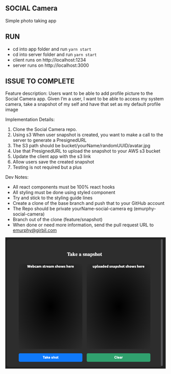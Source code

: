 ## SOCIAL Camera
 Simple photo taking app

## RUN
 - cd into app folder and  run `yarn start`
 - cd into server folder and  run `yarn start`
 - client  runs on  http://localhost:1234
 - server  runs on  http://localhost:3000

## ISSUE TO COMPLETE

Feature description: 
Users want to be able to add profile picture to the Social Camera app. 
Given I’m a user, I want to be able to access my system camera, take a snapshot of my self and have that set as my default profile image

Implementation Details:

1. Clone the Social Camera repo. 
2. Using s3 When user snapshot is created, you want to make a call to the server to generate a PresignedURL
3. The S3 path should be bucket/yourName/randomUUID/avatar.jpg
4. Use that PresignedURL to upload the snapshot to your AWS s3 bucket
5. Update the client app with the s3 link
6. Allow users save the created snapshot
7. Testing is not required but a plus

Dev Notes:
- All react components must be 100% react hooks
- All styling must be done using styled component
- Try and stick to the styling guide lines
- Create a clone of the base branch and push that to your GitHub account 
- The Repo should be private  yourName-social-camera eg (emurphy-social-camera)
- Branch out of the clone (feature/snapshot)
- When done or need more information, send the pull request URL to emurphy@girbil.com


![alt screen](app/src/assets/img/screenshot.png)
